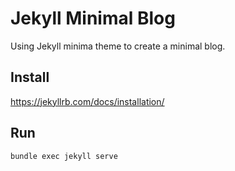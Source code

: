 # Jekyll Minimal Blog

Using Jekyll minima theme to create a minimal blog.

## Install
https://jekyllrb.com/docs/installation/

## Run
```bash
bundle exec jekyll serve
```